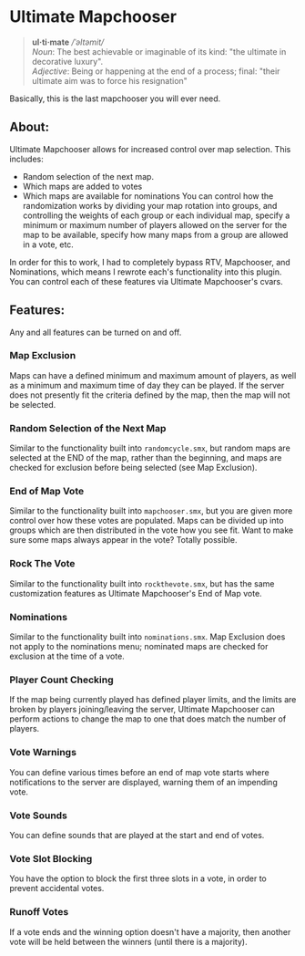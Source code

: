 # Ultimate Mapchooser

> <b>ul·ti·mate</b>  _/ˈəltəmit/_  
> _Noun_: The best achievable or imaginable of its kind: "the ultimate in decorative luxury".  
> _Adjective_: Being or happening at the end of a process; final: "their ultimate aim was to force his resignation"

Basically, this is the last mapchooser you will ever need.

## About:
Ultimate Mapchooser allows for increased control over map selection. This includes:
  * Random selection of the next map.
  * Which maps are added to votes
  * Which maps are available for nominations
You can control how the randomization works by dividing your map rotation into groups, and controlling the weights of each group or each individual map, specify a minimum or maximum number of players allowed on the server for the map to be available, specify how many maps from a group are allowed in a vote, etc.

In order for this to work, I had to completely bypass RTV, Mapchooser, and Nominations, which means I rewrote each's functionality into this plugin. You can control each of these features via Ultimate Mapchooser's cvars.


## Features:
Any and all features can be turned on and off.

### Map Exclusion
  Maps can have a defined minimum and maximum amount of players, as well as a minimum and maximum time of day they can be played. If the server does not presently fit the criteria defined by the map, then the map will not be selected.


### Random Selection of the Next Map
  Similar to the functionality built into `randomcycle.smx`, but random maps are selected at the END of the map, rather than the beginning, and maps are checked for exclusion before being selected (see Map Exclusion).


### End of Map Vote
  Similar to the functionality built into `mapchooser.smx`, but you are given more control over how these votes are populated. Maps can be divided up into groups which are then distributed in the vote how you see fit. Want to make sure some maps always appear in the vote? Totally possible.


### Rock The Vote
  Similar to the functionality built into `rockthevote.smx`, but has the same customization features as Ultimate Mapchooser's End of Map vote.


### Nominations
  Similar to the functionality built into `nominations.smx`. Map Exclusion does not apply to the nominations menu; nominated maps are checked for exclusion at the time of a vote.


### Player Count Checking
  If the map being currently played has defined player limits, and the limits are broken by players joining/leaving the server, Ultimate Mapchooser can perform actions to change the map to one that does match the number of players.


### Vote Warnings
  You can define various times before an end of map vote starts where notifications to the server are displayed, warning them of an impending vote.


### Vote Sounds
  You can define sounds that are played at the start and end of votes.


### Vote Slot Blocking
  You have the option to block the first three slots in a vote, in order to prevent accidental votes.


### Runoff Votes
  If a vote ends and the winning option doesn't have a majority, then another vote will be held between the winners (until there is a majority).
